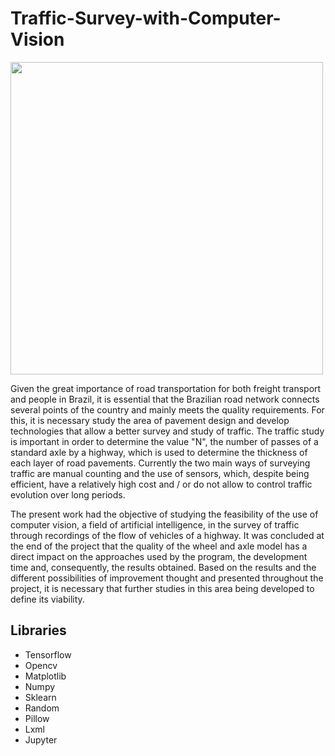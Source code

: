# Traffic-Survey-with-Computer-Vision

<img src="https://user-images.githubusercontent.com/17395724/115800364-d64eeb80-a3b0-11eb-8a0e-f638468239af.png" width="500">

Given the great importance of road transportation for both freight transport and people in Brazil, it is essential that the Brazilian road network connects several points of the
country and mainly meets the quality requirements. For this, it is necessary study the area of pavement design and develop technologies that allow a better survey and study
of traffic. The traffic study is important in order to determine the value "N", the number of passes of a standard axle by a highway, which is used to determine the thickness
of each layer of road pavements. Currently the two main ways of surveying traffic are manual counting and the use of sensors, which, despite being efficient, have a
relatively high cost and / or do not allow to control traffic evolution over long periods.

The present work had the objective of studying the feasibility of the use of computer vision, a field of artificial intelligence, in the survey of traffic through recordings of the flow of vehicles of a highway. It was concluded at the end of the project that the quality of the wheel and axle model has a direct impact on the approaches used by the
program, the development time and, consequently, the results obtained. Based on the results and the different possibilities of improvement thought and presented throughout
the project, it is necessary that further studies in this area being developed to define its viability.

## Libraries
- Tensorflow
- Opencv
- Matplotlib
- Numpy
- Sklearn
- Random
- Pillow
- Lxml
- Jupyter
